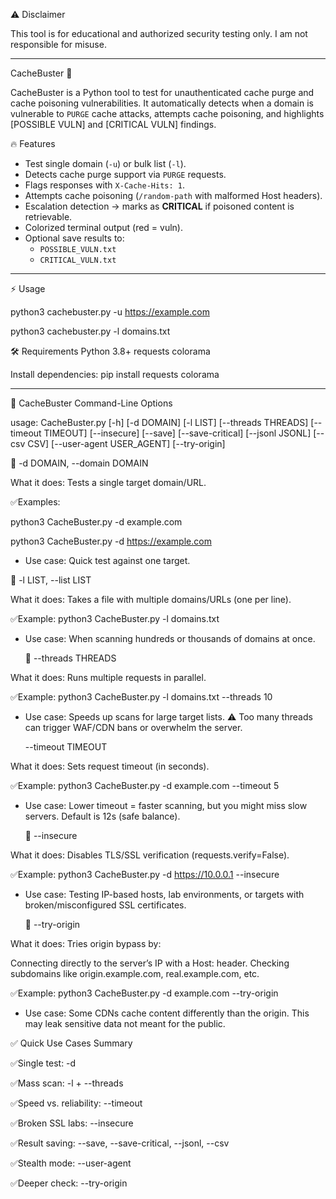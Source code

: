 ⚠️ Disclaimer

This tool is for educational and authorized security testing only. I am not responsible for misuse.

-------

CacheBuster 🚀

CacheBuster is a Python tool to test for unauthenticated cache purge and cache poisoning vulnerabilities.  It automatically detects when a domain is vulnerable to `PURGE` cache attacks, attempts cache poisoning, and highlights [POSSIBLE VULN] and [CRITICAL VULN] findings.



🔥 Features
- Test single domain (`-u`) or bulk list (`-l`).
- Detects cache purge support via `PURGE` requests.
- Flags responses with `X-Cache-Hits: 1`.
- Attempts cache poisoning (`/random-path` with malformed Host headers).
- Escalation detection → marks as **CRITICAL** if poisoned content is retrievable.
- Colorized terminal output (red = vuln).
- Optional save results to:
  - `POSSIBLE_VULN.txt`
  - `CRITICAL_VULN.txt`

---

⚡ Usage

python3 cachebuster.py -u https://example.com 

python3 cachebuster.py -l domains.txt                                                                                                                                                                        


🛠 Requirements
Python 3.8+
requests
colorama

Install dependencies:
pip install requests colorama

----

📖 CacheBuster Command-Line Options

usage: CacheBuster.py [-h] [-d DOMAIN] [-l LIST] [--threads THREADS] 
 [--timeout TIMEOUT] [--insecure] [--save] 
[--save-critical] [--jsonl JSONL] [--csv CSV] 
[--user-agent USER_AGENT] [--try-origin]

🔹 -d DOMAIN, --domain DOMAIN

What it does: Tests a single target domain/URL.

✅Examples: 

python3 CacheBuster.py -d example.com     

python3 CacheBuster.py -d https://example.com

- Use case: Quick test against one target.

 🔹 -l LIST, --list LIST

What it does: Takes a file with multiple domains/URLs (one per line).

✅Example:
python3 CacheBuster.py -l domains.txt
- Use case: When scanning hundreds or thousands of domains at once.

  🔹 --threads THREADS

What it does: Runs multiple requests in parallel.

✅Example:
python3 CacheBuster.py -l domains.txt --threads 10
- Use case: Speeds up scans for large target lists. ⚠️ Too many threads can trigger WAF/CDN bans or overwhelm the server.

  --timeout TIMEOUT

What it does: Sets request timeout (in seconds).

✅Example:
python3 CacheBuster.py -d example.com --timeout 5
- Use case: Lower timeout = faster scanning, but you might miss slow servers. Default is 12s (safe balance).

  🔹 --insecure

What it does: Disables TLS/SSL verification (requests.verify=False).

✅Example:
python3 CacheBuster.py -d https://10.0.0.1 --insecure
- Use case: Testing IP-based hosts, lab environments, or targets with broken/misconfigured SSL certificates.

  🔹 --try-origin

What it does: Tries origin bypass by:

Connecting directly to the server’s IP with a Host: header. Checking subdomains like origin.example.com, real.example.com, etc.

✅Example:
python3 CacheBuster.py -d example.com --try-origin
- Use case: Some CDNs cache content differently than the origin. This may leak sensitive data not meant for the public.


✅ Quick Use Cases Summary

✅Single test: -d

✅Mass scan: -l + --threads

✅Speed vs. reliability: --timeout

✅Broken SSL labs: --insecure

✅Result saving: --save, --save-critical, --jsonl, --csv

✅Stealth mode: --user-agent

✅Deeper check: --try-origin
